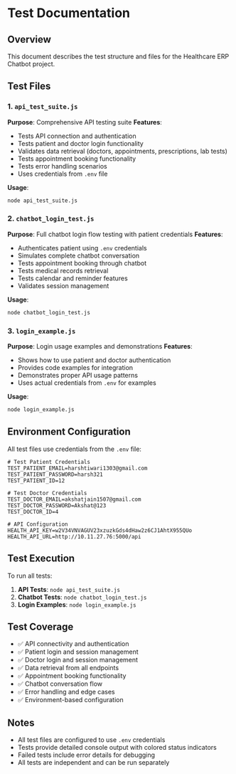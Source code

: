 # Test Documentation

## Overview
This document describes the test structure and files for the Healthcare ERP Chatbot project.

## Test Files

### 1. `api_test_suite.js`
**Purpose**: Comprehensive API testing suite
**Features**:
- Tests API connection and authentication
- Tests patient and doctor login functionality
- Validates data retrieval (doctors, appointments, prescriptions, lab tests)
- Tests appointment booking functionality
- Tests error handling scenarios
- Uses credentials from `.env` file

**Usage**:
```bash
node api_test_suite.js
```

### 2. `chatbot_login_test.js`
**Purpose**: Full chatbot login flow testing with patient credentials
**Features**:
- Authenticates patient using `.env` credentials
- Simulates complete chatbot conversation
- Tests appointment booking through chatbot
- Tests medical records retrieval
- Tests calendar and reminder features
- Validates session management

**Usage**:
```bash
node chatbot_login_test.js
```

### 3. `login_example.js`
**Purpose**: Login usage examples and demonstrations
**Features**:
- Shows how to use patient and doctor authentication
- Provides code examples for integration
- Demonstrates proper API usage patterns
- Uses actual credentials from `.env` for examples

**Usage**:
```bash
node login_example.js
```

## Environment Configuration

All test files use credentials from the `.env` file:

```env
# Test Patient Credentials
TEST_PATIENT_EMAIL=harshtiwari1303@gmail.com
TEST_PATIENT_PASSWORD=harsh321
TEST_PATIENT_ID=12

# Test Doctor Credentials
TEST_DOCTOR_EMAIL=akshatjain1507@gmail.com
TEST_DOCTOR_PASSWORD=Akshat@123
TEST_DOCTOR_ID=4

# API Configuration
HEALTH_API_KEY=w2V34VNVAGUV23xzuzkGds4dHaw2z6CJ1AhtX955QUo
HEALTH_API_URL=http://10.11.27.76:5000/api
```

## Test Execution

To run all tests:

1. **API Tests**: `node api_test_suite.js`
2. **Chatbot Tests**: `node chatbot_login_test.js`
3. **Login Examples**: `node login_example.js`

## Test Coverage

- ✅ API connectivity and authentication
- ✅ Patient login and session management
- ✅ Doctor login and session management
- ✅ Data retrieval from all endpoints
- ✅ Appointment booking functionality
- ✅ Chatbot conversation flow
- ✅ Error handling and edge cases
- ✅ Environment-based configuration

## Notes

- All test files are configured to use `.env` credentials
- Tests provide detailed console output with colored status indicators
- Failed tests include error details for debugging
- All tests are independent and can be run separately
